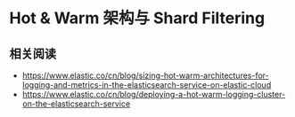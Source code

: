 # Hot & Warm 架构与 Shard Filtering
## 相关阅读
- https://www.elastic.co/cn/blog/sizing-hot-warm-architectures-for-logging-and-metrics-in-the-elasticsearch-service-on-elastic-cloud
- https://www.elastic.co/cn/blog/deploying-a-hot-warm-logging-cluster-on-the-elasticsearch-service
